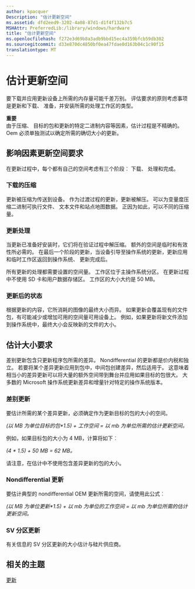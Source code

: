 ```yaml
---
author: kpacquer
Description: "估计更新空间"
ms.assetid: dfd2eed9-3202-4a08-87d1-d1f4f132b7c5
MSHAttr: PreferredLib:/library/windows/hardware
title: "估计更新空间"
ms.openlocfilehash: f272e3d69b8a3adb9bbd15ec4a359bfcb59db302
ms.sourcegitcommit: d33e870dc4850bf0ea47fdae0d163b04c1c90f15
translationtype: MT
---
```

# <a name="estimate-update-space"></a>估计更新空间


要下载并应用更新设备上所需的内存量可能千差万别。 评估要求的原则考虑事项是更新和下载、 准备，并安装所需的处理工作区的类型。

**重要**  
由于压缩、 目标的包和更新的特定二进制内容等因素，估计过程是不精确的。 Oem 必须单独测试以确定所需的确切大小的更新。

 

## <a name="span-idfactorsthataffectupdatespacerequirementsspanspan-idfactorsthataffectupdatespacerequirementsspanspan-idfactorsthataffectupdatespacerequirementsspanfactors-that-affect-update-space-requirements"></a><span id="Factors_that_affect_update_space_requirements"></span><span id="factors_that_affect_update_space_requirements"></span><span id="FACTORS_THAT_AFFECT_UPDATE_SPACE_REQUIREMENTS"></span>影响因素更新空间要求


在更新过程中，每个都有自己的空间考虑有三个阶段︰ 下载、 处理和完成。

### <a name="span-idcompressionfordownloadingspanspan-idcompressionfordownloadingspanspan-idcompressionfordownloadingspancompression-for-downloading"></a><span id="Compression_for_downloading"></span><span id="compression_for_downloading"></span><span id="COMPRESSION_FOR_DOWNLOADING"></span>下载的压缩

更新被压缩为传送到设备。 作为过渡过程的更新，更新被解压。 可以为变量度压缩二进制可执行文件、 文本文件和站点地图数据。 正因为如此，可以不同的压缩量。

### <a name="span-idupdateprocessingspanspan-idupdateprocessingspanspan-idupdateprocessingspanupdate-processing"></a><span id="Update_processing"></span><span id="update_processing"></span><span id="UPDATE_PROCESSING"></span>更新处理

当更新已准备好安装时，它们将在验证过程中解压缩。 额外的空间是临时和有效性所必需的。 在最后一个阶段的更新，当设备引导至操作系统的更新，更新应用和临时工作区返回到操作系统、 更新完成后。

所有更新的处理都需要设置的空间量。 工作区位于主操作系统分区。 在更新过程中不使用 SD 卡和用户数据存储区。 工作区的大小大约是 50 MB。

### <a name="span-idupdatedstatespanspan-idupdatedstatespanspan-idupdatedstatespanupdated-state"></a><span id="Updated_state"></span><span id="updated_state"></span><span id="UPDATED_STATE"></span>更新后的状态

根据更新的内容，它所消耗的图像的最终大小而异。 如果更新会覆盖现有的文件包，有可能减少或增加可用的空间量可用设备上。 例如，如果更新将新文件添加到操作系统中，最终大小会反映新的文件的大小。

## <a name="span-idestimatingsizerequirementsspanspan-idestimatingsizerequirementsspanspan-idestimatingsizerequirementsspanestimating-size-requirements"></a><span id="Estimating_size_requirements"></span><span id="estimating_size_requirements"></span><span id="ESTIMATING_SIZE_REQUIREMENTS"></span>估计大小要求


差别更新包含只更新程序包所需的差异。 Nondifferential 的更新都是价内税和独立。 若要将某个差异更新应用到包中，中间包创建差异，然后适用于。 这意味着相当小的差异更新可以将大量的额外空间带到舞台并应用如果目标的包很大。 大多数的 Microsoft 操作系统更新差异和增量针对特定的操作系统版本。

### <a name="span-iddifferentialupdatesspanspan-iddifferentialupdatesspanspan-iddifferentialupdatesspandifferential-updates"></a><span id="Differential_updates"></span><span id="differential_updates"></span><span id="DIFFERENTIAL_UPDATES"></span>差别更新

要估计所需的某个差异更新，必须确定作为更新目标的包的大小的空间。

*(以 MB 为单位目标的包\*1.5) + 工作空间 = 以 mb 为单位所需的估计更新空间。*

例如，如果目标包的大小为 4 MB，计算将如下︰

*(4 \* 1.5) + 50 MB = 62 MB。*

请注意，在估计中不使用包含差异更新的包的大小。

### <a name="span-idnondifferentialupdatesspanspan-idnondifferentialupdatesspanspan-idnondifferentialupdatesspannondifferential-updates"></a><span id="Nondifferential_updates"></span><span id="nondifferential_updates"></span><span id="NONDIFFERENTIAL_UPDATES"></span>Nondifferential 更新

要估计典型的 nondifferential OEM 更新所需的空间，请使用此公式︰

*(以 MB 为单位更新\*1.5) + 以 mb 为单位的工作空间 = 以 mb 为单位所需的估计更新空间。*

### <a name="span-idsvpartitionupdatesspanspan-idsvpartitionupdatesspanspan-idsvpartitionupdatesspansv-partition-updates"></a><span id="SV_partition_updates"></span><span id="sv_partition_updates"></span><span id="SV_PARTITION_UPDATES"></span>SV 分区更新

有关信息的 SV 分区更新的大小估计与硅片供应商。

## <a name="span-idrelatedtopicsspanrelated-topics"></a><span id="related_topics"></span>相关的主题


[更新](index.md)

 

 






